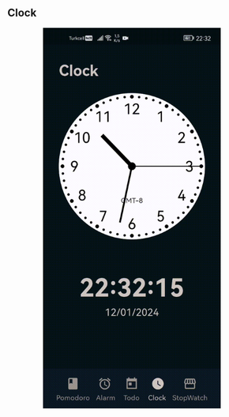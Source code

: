 ## Clock 
<p align="center">
  <img src="https://github.com/rasitesdmr/pokeme/blob/main/video/pokeme1.gif" width="360">
</p>

